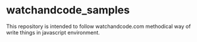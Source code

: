 # watchandcode_samples

This repository is intended to follow watchandcode.com methodical way of write things in javascript environment.

